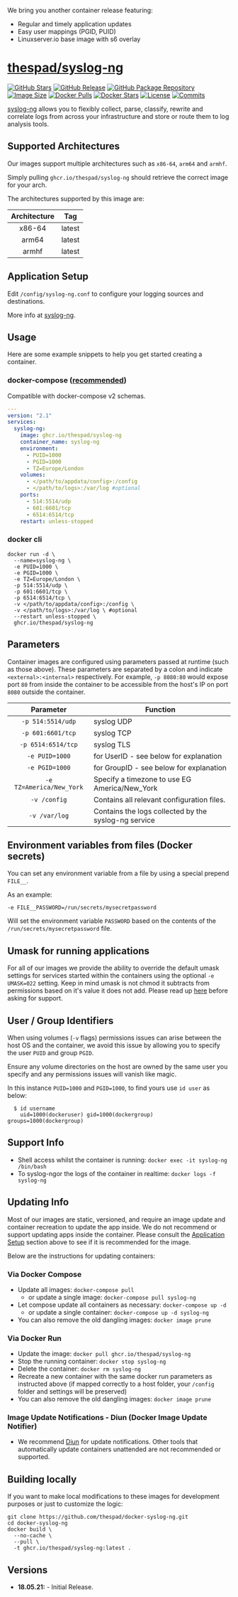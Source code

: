 We bring you another container release featuring:

* Regular and timely application updates
* Easy user mappings (PGID, PUID)
* Linuxserver.io base image with s6 overlay

# [thespad/syslog-ng](https://github.com/thespad/docker-syslog-ng)

[![GitHub Stars](https://img.shields.io/github/stars/thespad/docker-syslog-ng.svg?color=94398d&labelColor=555555&logoColor=ffffff&style=for-the-badge&logo=github)](https://github.com/thespad/docker-syslog-ng)
[![GitHub Release](https://img.shields.io/github/release/thespad/docker-syslog-ng.svg?color=94398d&labelColor=555555&logoColor=ffffff&style=for-the-badge&logo=github)](https://github.com/thespad/docker-syslog-ng/releases)
[![GitHub Package Repository](https://img.shields.io/static/v1.svg?color=94398d&labelColor=555555&logoColor=ffffff&style=for-the-badge&label=thespad&message=GitHub%20Package&logo=github)](https://github.com/thespad/docker-syslog-ng/packages)
[![Image Size](https://img.shields.io/docker/image-size/thespad/syslog-ng/latest?color=94398d&labelColor=555555&logoColor=ffffff&style=for-the-badge&label=Size)](#)
[![Docker Pulls](https://img.shields.io/docker/pulls/thespad/syslog-ng.svg?color=94398d&labelColor=555555&logoColor=ffffff&style=for-the-badge&label=pulls&logo=docker)](https://hub.docker.com/r/thespad/syslog-ng)
[![Docker Stars](https://img.shields.io/docker/stars/thespad/syslog-ng.svg?color=94398d&labelColor=555555&logoColor=ffffff&style=for-the-badge&label=stars&logo=docker)](https://hub.docker.com/r/thespad/syslog-ng)
[![License](https://img.shields.io/github/license/thespad/docker-syslog-ng?color=94398d&logo=Github&logoColor=ffffff&style=for-the-badge)](#)
[![Commits](https://img.shields.io/github/commits-since/thespad/docker-syslog-ng/latest?color=94398d&include_prereleases&logo=github&style=for-the-badge)](#)

[syslog-ng](https://www.syslog-ng.com/) allows you to flexibly collect, parse, classify, rewrite and correlate logs from across your infrastructure and store or route them to log analysis tools.

## Supported Architectures

Our images support multiple architectures such as `x86-64`, `arm64` and `armhf`.

Simply pulling `ghcr.io/thespad/syslog-ng` should retrieve the correct image for your arch.

The architectures supported by this image are:

| Architecture | Tag |
| :----: | --- |
| x86-64 | latest |
| arm64 | latest |
| armhf | latest |

## Application Setup

Edit `/config/syslog-ng.conf` to configure your logging sources and destinations.

More info at [syslog-ng](https://www.syslog-ng.com/technical-documents/list/syslog-ng-open-source-edition).

## Usage

Here are some example snippets to help you get started creating a container.

### docker-compose ([recommended](https://docs.linuxserver.io/general/docker-compose))

Compatible with docker-compose v2 schemas.

```yaml
---
version: "2.1"
services:
  syslog-ng:
    image: ghcr.io/thespad/syslog-ng
    container_name: syslog-ng
    environment:
      - PUID=1000
      - PGID=1000
      - TZ=Europe/London
    volumes:
      - </path/to/appdata/config>:/config
      - </path/to/logs>:/var/log #optional
    ports:
      - 514:5514/udp
      - 601:6601/tcp
      - 6514:6514/tcp
    restart: unless-stopped
```

### docker cli

```shell
docker run -d \
  --name=syslog-ng \
  -e PUID=1000 \
  -e PGID=1000 \
  -e TZ=Europe/London \
  -p 514:5514/udp \
  -p 601:6601/tcp \
  -p 6514:6514/tcp \
  -v </path/to/appdata/config>:/config \
  -v </path/to/logs>:/var/log \ #optional
  --restart unless-stopped \
  ghcr.io/thespad/syslog-ng
```

## Parameters

Container images are configured using parameters passed at runtime (such as those above). These parameters are separated by a colon and indicate `<external>:<internal>` respectively. For example, `-p 8080:80` would expose port `80` from inside the container to be accessible from the host's IP on port `8080` outside the container.

| Parameter | Function |
| :----: | --- |
| `-p 514:5514/udp` | syslog UDP |
| `-p 601:6601/tcp` | syslog TCP |
| `-p 6514:6514/tcp` | syslog TLS |
| `-e PUID=1000` | for UserID - see below for explanation |
| `-e PGID=1000` | for GroupID - see below for explanation |
| `-e TZ=America/New_York` | Specify a timezone to use EG America/New_York |
| `-v /config` | Contains all relevant configuration files. |
| `-v /var/log` | Contains the logs collected by the syslog-ng service |

## Environment variables from files (Docker secrets)

You can set any environment variable from a file by using a special prepend `FILE__`.

As an example:

```shell
-e FILE__PASSWORD=/run/secrets/mysecretpassword
```

Will set the environment variable `PASSWORD` based on the contents of the `/run/secrets/mysecretpassword` file.

## Umask for running applications

For all of our images we provide the ability to override the default umask settings for services started within the containers using the optional `-e UMASK=022` setting.
Keep in mind umask is not chmod it subtracts from permissions based on it's value it does not add. Please read up [here](https://en.wikipedia.org/wiki/Umask) before asking for support.

## User / Group Identifiers

When using volumes (`-v` flags) permissions issues can arise between the host OS and the container, we avoid this issue by allowing you to specify the user `PUID` and group `PGID`.

Ensure any volume directories on the host are owned by the same user you specify and any permissions issues will vanish like magic.

In this instance `PUID=1000` and `PGID=1000`, to find yours use `id user` as below:

```shell
  $ id username
    uid=1000(dockeruser) gid=1000(dockergroup) groups=1000(dockergroup)
```

## Support Info

* Shell access whilst the container is running: `docker exec -it syslog-ng /bin/bash`
* To syslog-ngor the logs of the container in realtime: `docker logs -f syslog-ng`

## Updating Info

Most of our images are static, versioned, and require an image update and container recreation to update the app inside. We do not recommend or support updating apps inside the container. Please consult the [Application Setup](#application-setup) section above to see if it is recommended for the image.

Below are the instructions for updating containers:

### Via Docker Compose

* Update all images: `docker-compose pull`
  * or update a single image: `docker-compose pull syslog-ng`
* Let compose update all containers as necessary: `docker-compose up -d`
  * or update a single container: `docker-compose up -d syslog-ng`
* You can also remove the old dangling images: `docker image prune`

### Via Docker Run

* Update the image: `docker pull ghcr.io/thespad/syslog-ng`
* Stop the running container: `docker stop syslog-ng`
* Delete the container: `docker rm syslog-ng`
* Recreate a new container with the same docker run parameters as instructed above (if mapped correctly to a host folder, your `/config` folder and settings will be preserved)
* You can also remove the old dangling images: `docker image prune`

### Image Update Notifications - Diun (Docker Image Update Notifier)

* We recommend [Diun](https://crazymax.dev/diun/) for update notifications. Other tools that automatically update containers unattended are not recommended or supported.

## Building locally

If you want to make local modifications to these images for development purposes or just to customize the logic:

```shell
git clone https://github.com/thespad/docker-syslog-ng.git
cd docker-syslog-ng
docker build \
  --no-cache \
  --pull \
  -t ghcr.io/thespad/syslog-ng:latest .
```

## Versions

* **18.05.21:** - Initial Release.
